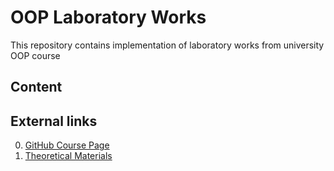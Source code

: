 # OOP Laboratory Works

This repository contains implementation of laboratory works from university OOP course

## Content

## External links 

0. [GitHub Course Page](https://github.com/AbsoluteVirtue/fcim_poo_21.6)
1. [Theoretical Materials](https://absolutevirtue.github.io/fcim_poo_21.6/)